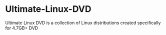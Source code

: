 # Ultimate-Linux-DVD
Ultimate Linux DVD is a collection of Linux distributions created specifically for 4.7GB+ DVD
